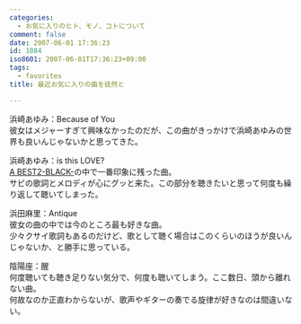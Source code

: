 ```yaml
---
categories:
  - お気に入りのヒト、モノ、コトについて
comment: false
date: 2007-06-01 17:36:23
id: 1084
iso8601: 2007-06-01T17:36:23+09:00
tags:
  - favorites
title: 最近お気に入りの曲を徒然と

---
```


<div class="entry-body">
  <p>浜崎あゆみ：Because of You<br />
    彼女はメジャーすぎて興味なかったのだが、この曲がきっかけで浜崎あゆみの世界も良いんじゃないかと思ってきた。</p>

  <p>浜崎あゆみ：is this LOVE?<br /><a href="http://www.amazon.co.jp/exec/obidos/ASIN/B000M9CD4A/nqounet-22/ref=nosim/" name="amazletlink" id="amazletlink">A BEST2-BLACK-</a>の中で一番印象に残った曲。<br />
    サビの歌詞とメロディが心にグッと来た。この部分を聴きたいと思って何度も繰り返して聴いてしまった。</p>

  <p>浜田麻里：Antique<br />
    彼女の曲の中では今のところ最も好きな曲。<br />
    少々クサイ歌詞もあるのだけど、歌として聴く場合はこのくらいのほうが良いんじゃないか、と勝手に思っている。</p>

  <p>陰陽座：醒<br />
    何度聴いても聴き足りない気分で、何度も聴いてしまう。ここ数日、頭から離れない曲。<br />
    何故なのか正直わからないが、歌声やギターの奏でる旋律が好きなのは間違いない。</p>
</div>
